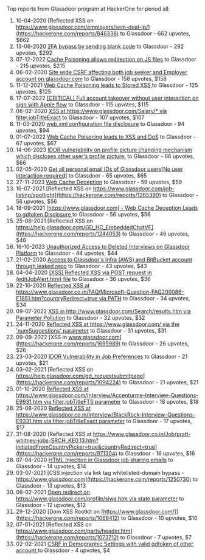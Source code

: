 Top reports from Glassdoor program at HackerOne for period all:

1. 10-04-2020 [Reflected XSS on https://www.glassdoor.com/employers/sem-dual-lp/](https://hackerone.com/reports/846338) to Glassdoor - 662 upvotes, $662
2. 13-06-2020 [2FA bypass by sending blank code](https://hackerone.com/reports/897385) to Glassdoor - 292 upvotes, $292
3. 07-12-2022 [Cache Poisoning allows redirection on JS files](https://hackerone.com/reports/1795197) to Glassdoor - 215 upvotes, $215
4. 06-02-2020 [Site wide CSRF affecting both job seeker and Employer account on glassdoor.com](https://hackerone.com/reports/790061) to Glassdoor - 158 upvotes, $158
5. 11-12-2021 [Web Cache Poisoning leads to Stored XSS ](https://hackerone.com/reports/1424094) to Glassdoor - 125 upvotes, $125
6. 17-07-2022 [[CRITICAL] Full account takeover without user interaction on sign with Apple flow](https://hackerone.com/reports/1639802) to Glassdoor - 115 upvotes, $115
7. 06-02-2020 [XSS at https://www.glassdoor.com/Salary/* via filter.jobTitleExact](https://hackerone.com/reports/789689) to Glassdoor - 107 upvotes, $107
8. 11-03-2020 [web.xml configuration file disclosure](https://hackerone.com/reports/816888) to Glassdoor - 94 upvotes, $94
9. 01-07-2022 [Web Cache Poisoning leads to XSS and DoS](https://hackerone.com/reports/1621540) to Glassdoor - 67 upvotes, $67
10. 14-06-2023 [IDOR vulnerability on profile picture changing mechanism which discloses other user's profile picture.](https://hackerone.com/reports/2024284) to Glassdoor - 66 upvotes, $66
11. 02-05-2020 [Get all personal email IDs of Glassdoor users[No user interaction required]](https://hackerone.com/reports/864783) to Glassdoor - 65 upvotes, $65
12. 27-11-2023 [Web Cache Deception](https://hackerone.com/reports/2265400) to Glassdoor - 59 upvotes, $59
13. 16-07-2021 [Reflected XSS on https://www.glassdoor.com/job-listing/spotlight](https://hackerone.com/reports/1265390) to Glassdoor - 56 upvotes, $56
14. 18-09-2021 [[https://www.glassdoor.com] -  Web Cache Deception Leads to gdtoken Disclosure ](https://hackerone.com/reports/1343086) to Glassdoor - 56 upvotes, $56
15. 25-06-2021 [Reflected XSS on https://help.glassdoor.com/GD_HC_EmbeddedChatVF](https://hackerone.com/reports/1244053) to Glassdoor - 46 upvotes, $46
16. 16-10-2023 [Unauthorized Access to Deleted Interviews on Glassdoor Platform](https://hackerone.com/reports/2212555) to Glassdoor - 44 upvotes, $44
17. 21-02-2020 [Access to Glassdoor's Infra (AWS) and BitBucket account through leaked repo](https://hackerone.com/reports/801531) to Glassdoor - 43 upvotes, $43
18. 04-04-2020 [[XSS] Reflected XSS via POST request in (editJobAlert.htm) file](https://hackerone.com/reports/838910) to Glassdoor - 36 upvotes, $36
19. 22-10-2020 [Reflected XSS at https://www.glassdoor.co.in/FAQ/Microsoft-Question-FAQ200086-E1651.htm?countryRedirect=true via PATH](https://hackerone.com/reports/1016253) to Glassdoor - 34 upvotes, $34
20. 09-07-2022 [XSS in http://www.glassdoor.com/Search/results.htm via Parameter Pollution](https://hackerone.com/reports/1632119) to Glassdoor - 32 upvotes, $32
21. 24-11-2020 [Reflected XSS at https://www.glassdoor.com/ via the 'numSuggestions' parameter](https://hackerone.com/reports/1042486) to Glassdoor - 31 upvotes, $31
22. 09-09-2022 [XSS in www.glassdoor.com](https://hackerone.com/reports/1695989) to Glassdoor - 26 upvotes, $26
23. 23-03-2020 [IDOR Vulnerability in Job Preferences](https://hackerone.com/reports/827158) to Glassdoor - 21 upvotes, $21
24. 03-02-2021 [Reflected XSS on https://help.glassdoor.com/gd_requestsubmitpage](https://hackerone.com/reports/1094224) to Glassdoor - 21 upvotes, $21
25. 01-10-2020 [Reflected XSS at https://www.glassdoor.com/Interview/Accenturme-Interview-Questions-E9931.htm  via  filter.jobTitleFTS  parameter](https://hackerone.com/reports/995936) to Glassdoor - 18 upvotes, $18
26. 25-08-2020 [Reflected XSS at  https://www.glassdoor.co.in/Interview/BlackRock-Interview-Questions-E9331.htm via filter.jobTitleExact parameter](https://hackerone.com/reports/966527) to Glassdoor - 17 upvotes, $17
27. 31-08-2020 [Reflected XSS at https://www.glassdoor.co.in/Job/pratt-whitney-jobs-SRCH_KE0,13.htm?initiatedFromCountryPicker=true&countryRedirect=true](https://hackerone.com/reports/971304) to Glassdoor - 16 upvotes, $16
28. 07-04-2020 [HTML Injection in Glassdoor job sharing emails](https://hackerone.com/reports/842050) to Glassdoor - 14 upvotes, $14
29. 03-07-2021 [CSS injection via link tag whitelisted-domain bypass - https://www.glassdoor.com](https://hackerone.com/reports/1250730) to Glassdoor - 13 upvotes, $13
30. 06-02-2021 [Open redirect on https://www.glassdoor.com/profile/siwa.htm via state parameter](https://hackerone.com/reports/1097208) to Glassdoor - 12 upvotes, $12
31. 29-12-2020 [Dom XSS  Rootkit on [https://www.glassdoor.com/]](https://hackerone.com/reports/1068412) to Glassdoor - 10 upvotes, $10
32. 07-01-2021 [Reflected XSS on https://www.glassdoor.com/parts/header.htm](https://hackerone.com/reports/1073712) to Glassdoor - 7 upvotes, $7
33. 02-02-2021 [CSRF in Demographic Settings with valid gdtoken of other account ](https://hackerone.com/reports/1092849) to Glassdoor - 4 upvotes, $4
